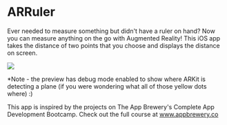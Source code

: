 # ARRuler
Ever needed to measure something but didn't have a ruler on hand? Now you can measure anything on the go with Augmented Reality! This iOS app takes the distance of two points that you choose and displays the distance on screen.

![](ARRuler.gif)

*Note - the preview has debug mode enabled to show where ARKit is detecting a plane (if you were wondering what all of those yellow dots where) :)

This app is inspired by the projects on The App Brewery's Complete App Development Bootcamp. Check out the full course at www.appbrewery.co
